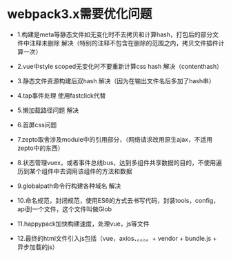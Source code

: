 # webpack3.x需要优化问题

- 1.构建是meta等静态文件如无变化时不去拷贝和计算hash，打包后的部分文件中注释未删除 解决（特别的注释不包含在删除的范围之内，拷贝文件插件计算一次）

- 2.vue中style scoped无变化时不要重新计算css hash 解决（contenthash）

- 3.静态文件资源构建后双hash 解决（因为在输出文件名后多加了hash串）

- 4.tap事件处理 使用fastclick代替

- 5.懒加载路径问题 解决

- 6.首屏css问题

- 7.zepto取舍涉及module中的引用部分，（网络请求改用原生ajax，不适用zepto中的东西）

- 8.状态管理vuex，或者事件总线bus，达到多组件共享数据的目的，不使用遍历到某个组件中去调用该组件的方法和数据

- 9.globalpath命令行构建各种域名 解决

- 10.命名规范，封闭规范，使用ES6的方式去书写代码，封装tools，config，api到一个文件，这个文件叫做Glob

- 11.happypack加快构建速度，处理vue，js等文件

- 12.最终的html文件引入js包括（vue，axios、。。。。+ vendor + bundle.js + 异步加载的js）